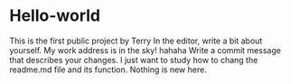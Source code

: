 # Hello-world
This is the first public project by Terry
In the editor, write a bit about yourself. My work address is in the sky! hahaha
Write a commit message that describes your changes. I just want to study how to chang the readme.md file and its function. Nothing is new here.
